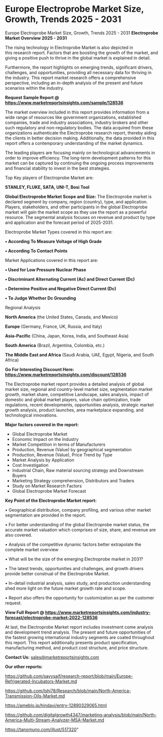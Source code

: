 # Europe Electroprobe Market Size, Growth, Trends 2025 - 2031
 Europe Electroprobe Market Size, Growth, Trends 2025 - 2031
<Strong> Electroprobe Market Overview 2025 - 2031</strong>

The rising technology in Electroprobe Market is also depicted in this research report. Factors that are boosting the growth of the market, and giving a positive push to thrive in the global market is explained in detail.

Furthermore, the report highlights on emerging trends, significant drivers, challenges, and opportunities, providing all necessary data for thriving in the industry. This report market research offers a comprehensive perspective, including an in-depth analysis of the present and future scenarios within the industry.

<strong>Request Sample Report @ <a href=https://www.marketreportsinsights.com/sample/128536>https://www.marketreportsinsights.com/sample/128536</a></strong>

The market overview included in this report provides information from a wide range of resources like government organizations, established companies, trade and industry associations, industry brokers and other such regulatory and non-regulatory bodies. The data acquired from these organizations authenticate the Electroprobe research report, thereby aiding the clients in better decision making. Additionally, the data provided in this report offers a contemporary understanding of the market dynamics.

The leading players are focusing mainly on technological advancements in order to improve efficiency. The long-term development patterns for this market can be captured by continuing the ongoing process improvements and financial stability to invest in the best strategies.

Top Key players of Electroprobe Market are:

<strong>STANLEY, FLUKE, SATA, UNI-T, Bosi Tool</strong>

<strong><b>Global Electroprobe Market Scope and Size:</b></strong>
The Electroprobe market is declared segment by company, region (country), type, and application. Players, stakeholders, and other participants in the global Electroprobe market will gain the market scope as they use the report as a powerful resource. The segmental analysis focuses on revenue and product by type and application and the forecast period of 2025-2031.

Electroprobe Market Types covered in this report are:

<strong>• According To Measure Voltage of High Grade

• According To Contact Points</strong>

Market Applications covered in this report are:

<strong>• Used for Low Pressure Nuclear Phase

• Discriminant Alternating Current (Ac) and Direct Current (Dc)

• Determine Positive and Negative Direct Current (Dc)

• To Judge Whether Dc Grounding</strong> 

Regional Analysis

<strong>North America</strong> (the United States, Canada, and Mexico)

<strong>Europe</strong> (Germany, France, UK, Russia, and Italy)

<strong>Asia-Pacific</strong> (China, Japan, Korea, India, and Southeast Asia)

<strong>South America</strong> (Brazil, Argentina, Colombia, etc.)

<strong>The Middle East and Africa</strong> (Saudi Arabia, UAE, Egypt, Nigeria, and South Africa)

<strong>Go For Interesting Discount Here: <a href=https://www.marketreportsinsights.com/discount/128536>https://www.marketreportsinsights.com/discount/128536</a></strong>

The Electroprobe market report provides a detailed analysis of global market size, regional and country-level market size, segmentation market growth, market share, competitive Landscape, sales analysis, impact of domestic and global market players, value chain optimization, trade regulations, recent developments, opportunities analysis, strategic market growth analysis, product launches, area marketplace expanding, and technological innovations.

<strong><b>Major factors covered in the report:</b></strong>
<ul>
  <li>Global Electroprobe Market </li>
  <li>Economic Impact on the Industry</li>
  <li>Market Competition in terms of Manufacturers</li>
  <li>Production, Revenue (Value) by geographical segmentation</li>
  <li>Production, Revenue (Value), Price Trend by Type</li>
  <li>Market Analysis by Application</li>
  <li>Cost Investigation</li>
  <li>Industrial Chain, Raw material sourcing strategy and Downstream Buyers</li>
  <li>Marketing Strategy comprehension, Distributors and Traders</li>
  <li>Study on Market Research Factors</li>
  <li>Global Electroprobe Market Forecast</li>
</ul>

<strong><b>Key Point of the Electroprobe Market report:</b></strong>

• Geographical distribution, company profiling, and various other market segmentation are provided in the report.

• For better understanding of the global Electroprobe market status, the accurate market valuation which comprises of size, share, and revenue are also covered.

• Analysis of the competitive dynamic factors better extrapolate the complete market overview

• What will be the size of the emerging Electroprobe market in 2031?

• The latest trends, opportunities and challenges, and growth drivers provide better construal of the Electroprobe Market.

• In-detail industrial analysis, sales study, and production understanding shed more light on the future market growth rate and scope.

• Report also offers the opportunity for customization as per the customer request.

<strong><b>View Full Report @ <a href=https://www.marketreportsinsights.com/industry-forecast/electroprobe-market-2022-128536>https://www.marketreportsinsights.com/industry-forecast/electroprobe-market-2022-128536</a></b></strong>


At last, the Electroprobe Market report includes investment come analysis and development trend analysis. The present and future opportunities of the fastest growing international industry segments are coated throughout this report. This report additionally presents product specification, manufacturing method, and product cost structure, and price structure.

<strong>Contact Us:</strong>
sales@marketreportsinsights.com

<strong>Our other reports:</strong>

<a href=https://github.com/sayysaif/research-report/blob/main/Europe-Refrigerated-Incubators-Market.md>https://github.com/sayysaif/research-report/blob/main/Europe-Refrigerated-Incubators-Market.md</a>

<a href=https://github.com/Ishi78/Research/blob/main/North-America-Transmission-Oils-Market.md>https://github.com/Ishi78/Research/blob/main/North-America-Transmission-Oils-Market.md</a>

<a href=https://ameblo.jp/hindavi/entry-12890329065.html>https://ameblo.jp/hindavi/entry-12890329065.html</a>

<a href=https://github.com/digitalgrowth4347/marketing-analysis/blob/main/North-America-Multi-Stream-Analyzer-MSA-Market.md>https://github.com/digitalgrowth4347/marketing-analysis/blob/main/North-America-Multi-Stream-Analyzer-MSA-Market.md</a>

<a href=https://tanomuno.com/illust/517320>https://tanomuno.com/illust/517320</a>"
